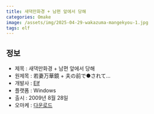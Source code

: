 ```yaml
---
title: 새댁만화경 + 남편 앞에서 당해
categories: Omake
image: /assets/img/2025-04-29-wakazuma-mangekyou-1.jpg
tags: elf 
---
```


## 정보

* 제목 : 새댁만화경 + 남편 앞에서 당해
* 원제목 : 若妻万華鏡 + 夫の前で●されて…
* 개발사 : [Elf](/tags/elf)
* 플랫폼 : Windows
* 출시 : 2009년 8월 28일
* 오마케 : [다운로드](/assets/omake/wakazuma-mangekyou.zip)
